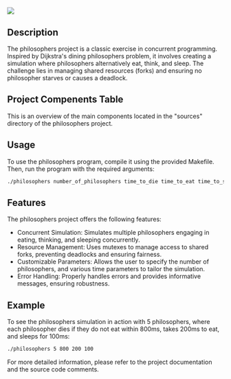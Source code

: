 ##
<h1><img src="https://github.com/ayogun/42-project-badges/blob/main/covers/cover-philosophers.png?raw=true"</h1>

## Description
The philosophers project is a classic exercise in concurrent programming. Inspired by Dijkstra's dining philosophers problem, it involves creating a simulation where philosophers alternatively eat, think, and sleep. The challenge lies in managing shared resources (forks) and ensuring no philosopher starves or causes a deadlock.

## Project Compenents Table
This is an overview of the main components located in the "sources" directory of the philosophers project.

## Usage
To use the philosophers program, compile it using the provided Makefile. Then, run the program with the required arguments:
```bash
./philosophers number_of_philosophers time_to_die time_to_eat time_to_sleep [number_of_times_each_philosopher_must_eat]
```
## Features
The philosophers project offers the following features:
- Concurrent Simulation: Simulates multiple philosophers engaging in eating, thinking, and sleeping concurrently.
- Resource Management: Uses mutexes to manage access to shared forks, preventing deadlocks and ensuring fairness.
- Customizable Parameters: Allows the user to specify the number of philosophers, and various time parameters to tailor the simulation.
- Error Handling: Properly handles errors and provides informative messages, ensuring robustness.
## Example
To see the philosophers simulation in action with 5 philosophers, where each philosopher dies if they do not eat within 800ms, takes 200ms to eat, and sleeps for 100ms:
```bash
./philosophers 5 800 200 100
```
For more detailed information, please refer to the project documentation and the source code comments.
